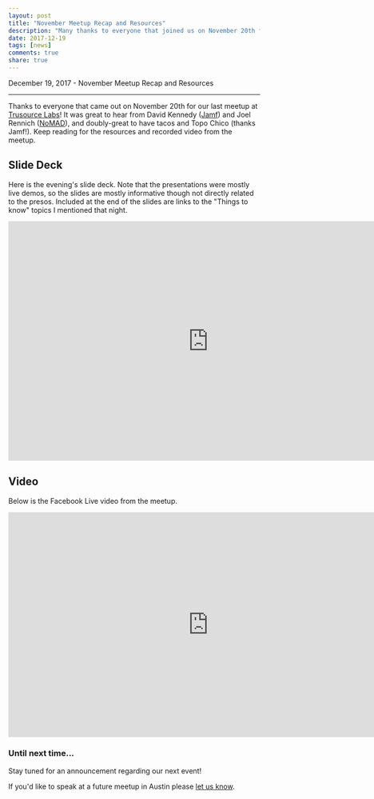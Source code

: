 ```yaml
---
layout: post
title: "November Meetup Recap and Resources"
description: "Many thanks to everyone that joined us on November 20th for our Jamfy meetup at Trusource Labs! Here are resources from the meetup."
date: 2017-12-19
tags: [news]
comments: true
share: true
---
```


December 19, 2017 - November Meetup Recap and Resources

---

Thanks to everyone that came out on November 20th for our last meetup at [Trusource Labs](https://www.trusourcelabs.com/)! It was great to hear from David Kennedy ([Jamf](https://www.jamf.com/)) and Joel Rennich ([NoMAD](https://nomad.menu/)), and doubly-great to have tacos and Topo Chico (thanks Jamf!). Keep reading for the resources and recorded video from the meetup.

## Slide Deck

Here is the evening's slide deck. Note that the presentations were mostly live demos, so the slides are mostly informative though not directly related to the presos. Included at the end of the slides are links to the "Things to know" topics I mentioned that night.

<iframe src="https://docs.google.com/presentation/d/e/2PACX-1vSs4MIyrj5PKe_i_dQM9QbUzFfRgXQ_nBYFC5dyPosJG_RMeHMZqCkpLRPCwWoBMPMd4GXdZDEbcTW4/embed?start=false&loop=false&delayms=3000" frameborder="0" width="800" height="479" allowfullscreen="true" mozallowfullscreen="true" webkitallowfullscreen="true"></iframe>

## Video

Below is the Facebook Live video from the meetup.

<iframe src="https://www.facebook.com/plugins/video.php?href=https%3A%2F%2Fwww.facebook.com%2Faustinappleadmins%2Fvideos%2F1568522956561703%2F&show_text=0&width=560" width="800" height="450" style="border:none;overflow:hidden" scrolling="no" frameborder="0" allowTransparency="true" allowFullScreen="true"></iframe>

### Until next time...

Stay tuned for an announcement regarding our next event!

If you'd like to speak at a future meetup in Austin please [let us know](https://goo.gl/forms/SlplkdmkkyKpG7982).
